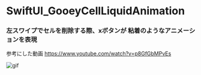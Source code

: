 # SwiftUI_GooeyCellLiquidAnimation
### 左スワイプでセルを削除する際、xボタンが 粘着のようなアニメーションを表現

参考にした動画
https://www.youtube.com/watch?v=p8GfGbMPvEs

![gif](https://media.giphy.com/media/v1.Y2lkPTc5MGI3NjExOWE3MDhiODE0NDM5YTIwNWFlNGVhNTg1YzNkNWUxNTlmZjBkNWFkOCZlcD12MV9pbnRlcm5hbF9naWZzX2dpZklkJmN0PWc/tnG0EEtZpPBfbSxvBP/giphy.gif)
